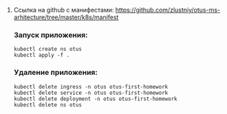 1. Ссылка на github c манифестами: https://github.com/zlustniy/otus-ms-arhitecture/tree/master/k8s/manifest
    ### Запуск приложения:
    ```shell
    kubectl create ns otus
    kubectl apply -f .
    ```
    ### Удаление приложения:
    ```shell
    kubectl delete ingress -n otus otus-first-homework
    kubectl delete service -n otus otus-first-homework
    kubectl delete deployment -n otus otus-first-homework
    kubectl delete ns otus
    ```
